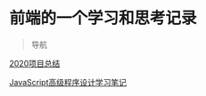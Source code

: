 # 前端的一个学习和思考记录

> 导航

[2020项目总结](https://github.com/ZhaoYLong/frontEndWar/tree/master/2020-%E9%A1%B9%E7%9B%AE%E6%80%BB%E7%BB%93)

[JavaScript高级程序设计学习笔记](https://github.com/ZhaoYLong/frontEndWar/tree/master/JavaScript%E9%AB%98%E7%BA%A7%E7%A8%8B%E5%BA%8F%E8%AE%BE%E8%AE%A1)
